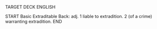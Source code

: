 TARGET DECK
ENGLISH

START
Basic
Extraditable
Back: adj. 1 liable to extradition. 2 (of a crime) warranting extradition.
END
